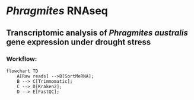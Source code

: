# _Phragmites_ RNAseq
## Transcriptomic analysis of _Phragmites australis_ gene expression under drought stress

### Workflow:

```mermaid
flowchart TD
    A[Raw reads] -->B[SortMeRNA];
    B --> C[Trimmomatic];
    C --> D[Kraken2];
    D --> E[FastQC];
```
